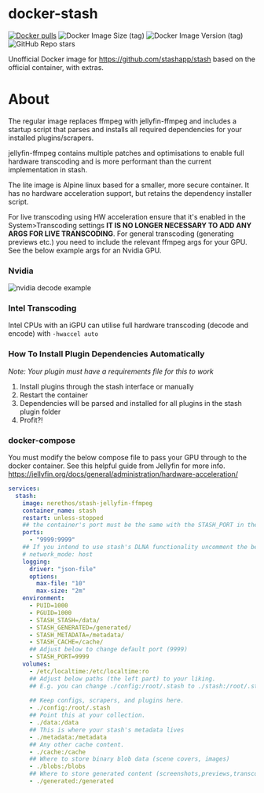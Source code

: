# docker-stash

[![Docker pulls](https://img.shields.io/docker/pulls/nerethos/stash-jellyfin-ffmpeg.svg)](https://hub.docker.com/r/nerethos/stash-jellyfin-ffmpeg 'DockerHub')
![Docker Image Size (tag)](https://img.shields.io/docker/image-size/nerethos/stash-jellyfin-ffmpeg/latest)
![Docker Image Version (tag)](https://img.shields.io/docker/v/nerethos/stash-jellyfin-ffmpeg/latest)
![GitHub Repo stars](https://img.shields.io/github/stars/nerethos/docker-stash)

Unofficial Docker image for https://github.com/stashapp/stash based on the official container, with extras.

# About

The regular image replaces ffmpeg with jellyfin-ffmpeg and includes a startup script that parses and installs all required dependencies for your installed plugins/scrapers.

jellyfin-ffmpeg contains multiple patches and optimisations to enable full hardware transcoding and is more performant than the current implementation in stash.

The lite image is Alpine linux based for a smaller, more secure container. It has no hardware acceleration support, but retains the dependency installer script.

For live transcoding using HW acceleration ensure that it's enabled in the System>Transcoding settings **IT IS NO LONGER NECESSARY TO ADD ANY ARGS FOR LIVE TRANSCODING**. For general transcoding (generating previews etc.) you need to include the relevant ffmpeg args for your GPU. See the below example args for an Nvidia GPU.

### Nvidia

![nvidia decode example](images/nvidia_decode_args.png)

### Intel Transcoding

Intel CPUs with an iGPU can utilise full hardware transcoding (decode and encode) with `-hwaccel auto`

### How To Install Plugin Dependencies Automatically
*Note: Your plugin must have a requirements file for this to work*

1. Install plugins through the stash interface or manually
2. Restart the container
3. Dependencies will be parsed and installed for all plugins in the stash plugin folder
4. Profit?!

### docker-compose

You must modify the below compose file to pass your GPU through to the docker container. See this helpful guide from Jellyfin for more info. https://jellyfin.org/docs/general/administration/hardware-acceleration/

```yaml
services:
  stash:
    image: nerethos/stash-jellyfin-ffmpeg
    container_name: stash
    restart: unless-stopped
    ## the container's port must be the same with the STASH_PORT in the environment section
    ports:
      - "9999:9999"
    ## If you intend to use stash's DLNA functionality uncomment the below network mode and comment out the above ports section
    # network_mode: host
    logging:
      driver: "json-file"
      options:
        max-file: "10"
        max-size: "2m"
    environment:
      - PUID=1000
      - PGUID=1000
      - STASH_STASH=/data/
      - STASH_GENERATED=/generated/
      - STASH_METADATA=/metadata/
      - STASH_CACHE=/cache/
      ## Adjust below to change default port (9999)
      - STASH_PORT=9999
    volumes:
      - /etc/localtime:/etc/localtime:ro
      ## Adjust below paths (the left part) to your liking.
      ## E.g. you can change ./config:/root/.stash to ./stash:/root/.stash
      
      ## Keep configs, scrapers, and plugins here.
      - ./config:/root/.stash
      ## Point this at your collection.
      - ./data:/data
      ## This is where your stash's metadata lives
      - ./metadata:/metadata
      ## Any other cache content.
      - ./cache:/cache
      ## Where to store binary blob data (scene covers, images)
      - ./blobs:/blobs
      ## Where to store generated content (screenshots,previews,transcodes,sprites)
      - ./generated:/generated
```
